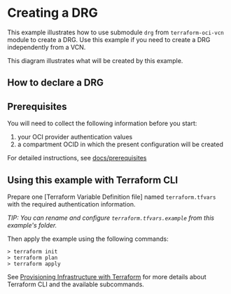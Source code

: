 # Creating a DRG

[docs/prerequisites]:https://github.com/oracle-terraform-modules/terraform-oci-vcn/blob/main/docs/prerequisites.adoc
[Provisioning Infrastructure with Terraform]:https://www.terraform.io/docs/cli/run/index.html

This example illustrates how to use submodule `drg` from `terraform-oci-vcn` module to create a DRG. Use this example if you need to create a DRG independently from a VCN.

<!-- insert list of created resources here -->

This diagram illustrates what will be created by this example.

<!-- insert diagram here -->

## How to declare a DRG

<!-- update provisioning info -->

## Prerequisites

You will need to collect the following information before you start:

1. your OCI provider authentication values
2. a compartment OCID in which the present configuration will be created

For detailed instructions, see [docs/prerequisites]

## Using this example with Terraform CLI

Prepare one [Terraform Variable Definition file] named `terraform.tfvars` with the required authentication information.

*TIP: You can rename and configure `terraform.tfvars.example` from this example's folder.*

Then apply the example using the following commands:

```shell
> terraform init
> terraform plan
> terraform apply
```

See [Provisioning Infrastructure with Terraform] for more details about Terraform CLI and the available subcommands.
